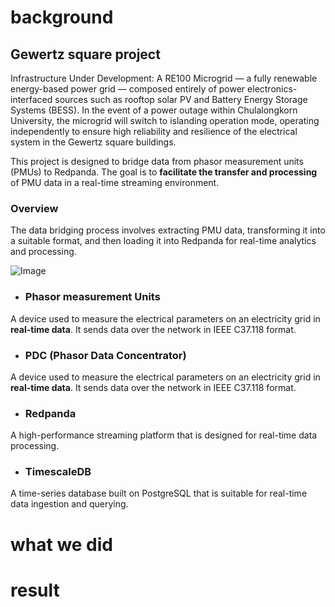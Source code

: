 # background
## Gewertz square project
Infrastructure Under Development: A RE100 Microgrid — a fully renewable energy-based power grid — composed entirely of power electronics-interfaced sources such as rooftop solar PV and Battery Energy Storage Systems (BESS). In the event of a power outage within Chulalongkorn University, the microgrid will switch to islanding operation mode, operating independently to ensure high reliability and resilience of the electrical system in the Gewertz square buildings. 

This project is designed to bridge data from phasor measurement units (PMUs) to Redpanda. The goal is to **facilitate the transfer and processing** of PMU data in a real-time streaming environment.
### Overview
The data bridging process involves extracting PMU data, transforming it into a suitable format, and then loading it into Redpanda for real-time analytics and processing.

![Image](<https://github.com/user-attachments/assets/3b1ec6a9-7486-485f-ba60-60b3b424247a />)

- ### Phasor measurement Units
A device used to measure the electrical parameters on an electricity grid in **real-time data**. It sends data over the network in IEEE C37.118 format.

- ### PDC (Phasor Data Concentrator)

A device used to measure the electrical parameters on an electricity grid in **real-time data**. It sends data over the network in IEEE C37.118 format.

- ### Redpanda
A high-performance streaming platform that is designed for real-time data processing.

- ### TimescaleDB
A time-series database built on PostgreSQL that is suitable for real-time data ingestion and querying.

# what we did

# result
